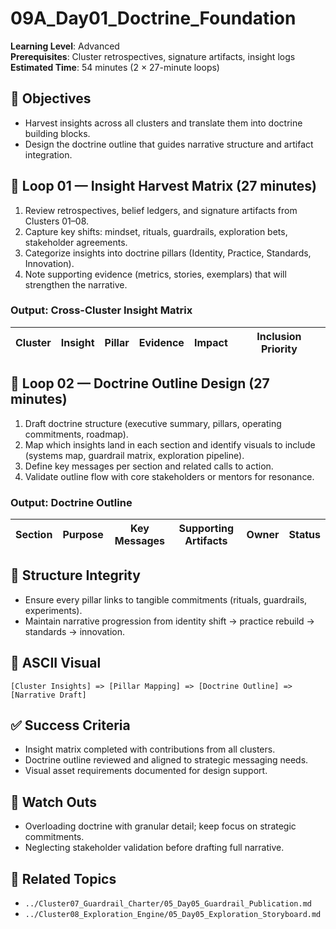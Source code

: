 # 09A_Day01_Doctrine_Foundation

**Learning Level**: Advanced  
**Prerequisites**: Cluster retrospectives, signature artifacts, insight logs  
**Estimated Time**: 54 minutes (2 × 27-minute loops)

## 🎯 Objectives

- Harvest insights across all clusters and translate them into doctrine building blocks.
- Design the doctrine outline that guides narrative structure and artifact integration.

## 🔄 Loop 01 — Insight Harvest Matrix (27 minutes)

1. Review retrospectives, belief ledgers, and signature artifacts from Clusters 01–08.
2. Capture key shifts: mindset, rituals, guardrails, exploration bets, stakeholder agreements.
3. Categorize insights into doctrine pillars (Identity, Practice, Standards, Innovation).
4. Note supporting evidence (metrics, stories, exemplars) that will strengthen the narrative.

### Output: Cross-Cluster Insight Matrix

| Cluster | Insight | Pillar | Evidence | Impact | Inclusion Priority |
| --- | --- | --- | --- | --- | --- |

## 🔄 Loop 02 — Doctrine Outline Design (27 minutes)

1. Draft doctrine structure (executive summary, pillars, operating commitments, roadmap).
2. Map which insights land in each section and identify visuals to include (systems map, guardrail matrix, exploration pipeline).
3. Define key messages per section and related calls to action.
4. Validate outline flow with core stakeholders or mentors for resonance.

### Output: Doctrine Outline

| Section | Purpose | Key Messages | Supporting Artifacts | Owner | Status |
| --- | --- | --- | --- | --- | --- |

## 🧭 Structure Integrity

- Ensure every pillar links to tangible commitments (rituals, guardrails, experiments).
- Maintain narrative progression from identity shift → practice rebuild → standards → innovation.

## 🧩 ASCII Visual

```text
[Cluster Insights] => [Pillar Mapping] => [Doctrine Outline] => [Narrative Draft]
```

## ✅ Success Criteria

- Insight matrix completed with contributions from all clusters.
- Doctrine outline reviewed and aligned to strategic messaging needs.
- Visual asset requirements documented for design support.

## 🚧 Watch Outs

- Overloading doctrine with granular detail; keep focus on strategic commitments.
- Neglecting stakeholder validation before drafting full narrative.

## 🔗 Related Topics

- `../Cluster07_Guardrail_Charter/05_Day05_Guardrail_Publication.md`
- `../Cluster08_Exploration_Engine/05_Day05_Exploration_Storyboard.md`
